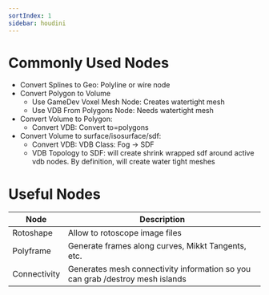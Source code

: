 ```yaml
---
sortIndex: 1
sidebar: houdini
---
```


# Commonly Used Nodes

- Convert Splines to Geo: Polyline or wire node
- Convert Polygon to Volume
  - Use GameDev Voxel Mesh Node: Creates watertight mesh
  - Use VDB From Polygons Node: Needs watertight mesh
- Convert Volume to Polygon:
  - Convert VDB: Convert to=polygons
- Convert Volume to surface/isosurface/sdf:
  - Convert VDB: VDB Class: Fog -> SDF
  - VDB Topology to SDF: will create shrink wrapped sdf around active vdb nodes. By definition, will create water tight meshes

# Useful Nodes

| Node         | Description                                                                   |
| ------------ | ----------------------------------------------------------------------------- |
| Rotoshape    | Allow to rotoscope image files                                                |
| Polyframe    | Generate frames along curves, Mikkt Tangents, etc.                            |
| Connectivity | Generates mesh connectivity information so you can grab /destroy mesh islands |
